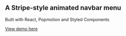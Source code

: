 ## A Stripe-style animated navbar menu

Built with React, Popmotion and Styled Components

[View demo here](http://aholachek.github.io/react-stripe-menu)
